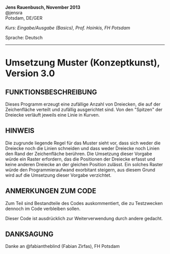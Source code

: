 __Jens Rauenbusch, November 2013__  
@jensra  
Potsdam, DE/GER

*Kurs: Eingabe/Ausgabe (Basics), Prof. Hoinkis, FH Potsdam*

Sprache: Deutsch

----

Umsetzung Muster (Konzeptkunst), Version 3.0
===

  


FUNKTIONSBESCHREIBUNG
---
Dieses Programm erzeugt eine zufällige Anzahl von Dreiecken, die auf der Zeichenfläche
verteilt und zufällig ausgerichtet sind. Von den "Spitzen" der Dreiecke verläuft jeweils eine
Linie in Kurven.

HINWEIS
---
Die zugrunde liegende Regel für das Muster sieht vor, dass sich weder die Dreiecke noch die
Linien schneiden und dass weder Dreiecke noch Linien den Rand der Zeichenfläche berühren.
Die Umsetzung dieser Vorgabe würde ein Raster erfordern, das die Positionen der Dreiecke erfasst
und keine anderen Dreiecke an der gleichen Position zulässt.
Ein solches Raster würde den Programmieraufwand exorbitant steigern, aus diesem Grund wird auf
die Umsetzung dieser Vorgabe verzichtet.

ANMERKUNGEN ZUM CODE
---
Zum Teil sind Bestandteile des Codes auskommentiert, die zu Testzwecken
dennoch im Code verbleiben sollen.

Dieser Code ist ausdrücklich zur Weiterverwendung durch andere gedacht.

DANKSAGUNG
---
Danke an @fabiantheblind (Fabian Zirfas), FH Potsdam